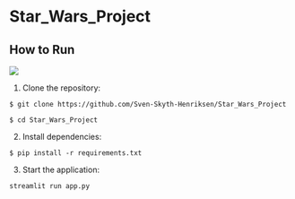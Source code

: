 # Star_Wars_Project


## How to Run

![](https://c4.wallpaperflare.com/wallpaper/895/480/30/star-wars-battlefront-ii-general-grievous-5k-wallpaper-preview.jpg)

1. Clone the repository:

```
$ git clone https://github.com/Sven-Skyth-Henriksen/Star_Wars_Project

$ cd Star_Wars_Project
```

2. Install dependencies:

```
$ pip install -r requirements.txt
```

3. Start the application:

```
streamlit run app.py
```
